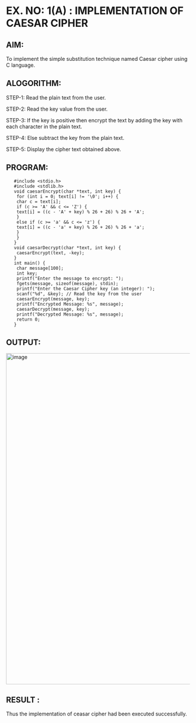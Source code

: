 # EX. NO: 1(A) : IMPLEMENTATION OF CAESAR CIPHER

## AIM:
To implement the simple substitution technique named Caesar cipher using C language.

## ALOGORITHM:

STEP-1: Read the plain text from the user.

STEP-2: Read the key value from the user.

STEP-3: If the key is positive then encrypt the text by adding the key with each character in the plain text.

STEP-4: Else subtract the key from the plain text.

STEP-5: Display the cipher text obtained above.

## PROGRAM:
       #include <stdio.h>
       #include <stdlib.h>
       void caesarEncrypt(char *text, int key) {
        for (int i = 0; text[i] != '\0'; i++) {
        char c = text[i];
        if (c >= 'A' && c <= 'Z') {
        text[i] = ((c - 'A' + key) % 26 + 26) % 26 + 'A';
        }
        else if (c >= 'a' && c <= 'z') {
        text[i] = ((c - 'a' + key) % 26 + 26) % 26 + 'a';
        }
        }
       }
       void caesarDecrypt(char *text, int key) {
        caesarEncrypt(text, -key);
       }
       int main() {
        char message[100]; 
        int key;
        printf("Enter the message to encrypt: ");
        fgets(message, sizeof(message), stdin); 
        printf("Enter the Caesar Cipher key (an integer): ");
        scanf("%d", &key); // Read the key from the user
        caesarEncrypt(message, key);
        printf("Encrypted Message: %s", message);
        caesarDecrypt(message, key);
        printf("Decrypted Message: %s", message);
        return 0;
       }
## OUTPUT:

<img width="1480" height="905" alt="image" src="https://github.com/user-attachments/assets/95998329-033e-446c-a5f7-c30dfc9e1c3c" />

## RESULT :
 Thus the implementation of ceasar cipher had been executed successfully.
